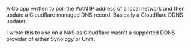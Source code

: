 A Go app written to poll the WAN IP address of a local network and then update a Cloudflare managed DNS record. Basically a Cloudflare DDNS updater.

I wrote this to use on a NAS as Cloudflare wasn't a supported DDNS provider of either Synology or Unifi.
